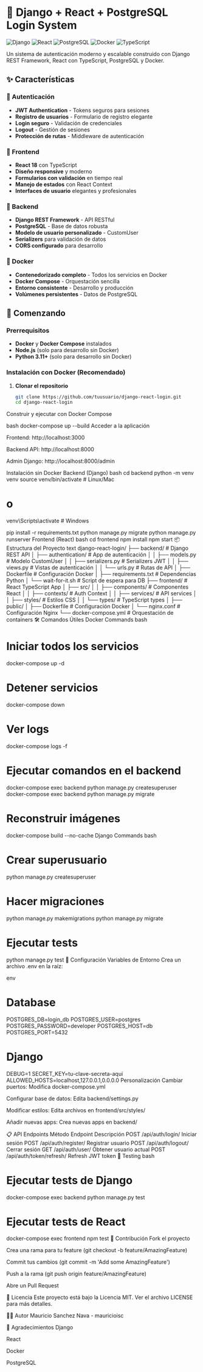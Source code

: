 
# 🚀 Django + React + PostgreSQL Login System

![Django](https://img.shields.io/badge/Django-5.2.5-green.svg)
![React](https://img.shields.io/badge/React-18-blue.svg)
![PostgreSQL](https://img.shields.io/badge/PostgreSQL-13-blue.svg)
![Docker](https://img.shields.io/badge/Docker-✓-blue.svg)
![TypeScript](https://img.shields.io/badge/TypeScript-✓-3178C6.svg)

Un sistema de autenticación moderno y escalable construido con Django REST Framework, React con TypeScript, PostgreSQL y Docker.

## ✨ Características

### 🔐 Autenticación
- **JWT Authentication** - Tokens seguros para sesiones
- **Registro de usuarios** - Formulario de registro elegante
- **Login seguro** - Validación de credenciales
- **Logout** - Gestión de sesiones
- **Protección de rutas** - Middleware de autenticación

### 🎨 Frontend
- **React 18** con TypeScript
- **Diseño responsive** y moderno
- **Formularios con validación** en tiempo real
- **Manejo de estados** con React Context
- **Interfaces de usuario** elegantes y profesionales

### 🐘 Backend
- **Django REST Framework** - API RESTful
- **PostgreSQL** - Base de datos robusta
- **Modelo de usuario personalizado** - CustomUser
- **Serializers** para validación de datos
- **CORS configurado** para desarrollo

### 🐳 Docker
- **Contenedorizado completo** - Todos los servicios en Docker
- **Docker Compose** - Orquestación sencilla
- **Entorno consistente** - Desarrollo y producción
- **Volúmenes persistentes** - Datos de PostgreSQL

## 🚀 Comenzando

### Prerrequisitos

- **Docker** y **Docker Compose** instalados
- **Node.js** (solo para desarrollo sin Docker)
- **Python 3.11+** (solo para desarrollo sin Docker)

### Instalación con Docker (Recomendado)

1. **Clonar el repositorio**
   ```bash
   git clone https://github.com/tuusuario/django-react-login.git
   cd django-react-login
Construir y ejecutar con Docker Compose

bash
docker-compose up --build
Acceder a la aplicación

Frontend: http://localhost:3000

Backend API: http://localhost:8000

Admin Django: http://localhost:8000/admin

Instalación sin Docker
Backend (Django)
bash
cd backend
python -m venv venv
source venv/bin/activate  # Linux/Mac
# o
venv\Scripts\activate     # Windows

pip install -r requirements.txt
python manage.py migrate
python manage.py runserver
Frontend (React)
bash
cd frontend
npm install
npm start
📦 Estructura del Proyecto
text
django-react-login/
├── backend/                 # Django REST API
│   ├── authentication/      # App de autenticación
│   │   ├── models.py       # Modelo CustomUser
│   │   ├── serializers.py  # Serializers JWT
│   │   ├── views.py        # Vistas de autenticación
│   │   └── urls.py         # Rutas de API
│   ├── Dockerfile          # Configuración Docker
│   ├── requirements.txt    # Dependencias Python
│   └── wait-for-it.sh      # Script de espera para DB
├── frontend/               # React TypeScript App
│   ├── src/
│   │   ├── components/     # Componentes React
│   │   ├── contexts/       # Auth Context
│   │   ├── services/       # API services
│   │   ├── styles/         # Estilos CSS
│   │   └── types/          # TypeScript types
│   ├── public/
│   ├── Dockerfile          # Configuración Docker
│   └── nginx.conf          # Configuración Nginx
└── docker-compose.yml      # Orquestación de containers
🛠️ Comandos Útiles
Docker Commands
bash
# Iniciar todos los servicios
docker-compose up -d

# Detener servicios
docker-compose down

# Ver logs
docker-compose logs -f

# Ejecutar comandos en el backend
docker-compose exec backend python manage.py createsuperuser
docker-compose exec backend python manage.py migrate

# Reconstruir imágenes
docker-compose build --no-cache
Django Commands
bash
# Crear superusuario
python manage.py createsuperuser

# Hacer migraciones
python manage.py makemigrations
python manage.py migrate

# Ejecutar tests
python manage.py test
🔧 Configuración
Variables de Entorno
Crea un archivo .env en la raíz:

env
# Database
POSTGRES_DB=login_db
POSTGRES_USER=postgres
POSTGRES_PASSWORD=developer
POSTGRES_HOST=db
POSTGRES_PORT=5432

# Django
DEBUG=1
SECRET_KEY=tu-clave-secreta-aqui
ALLOWED_HOSTS=localhost,127.0.0.1,0.0.0.0
Personalización
Cambiar puertos: Modifica docker-compose.yml

Configurar base de datos: Edita backend/settings.py

Modificar estilos: Edita archivos en frontend/src/styles/

Añadir nuevas apps: Crea nuevas apps en backend/

📋 API Endpoints
Método	Endpoint	Descripción
POST	/api/auth/login/	Iniciar sesión
POST	/api/auth/register/	Registrar usuario
POST	/api/auth/logout/	Cerrar sesión
GET	/api/auth/user/	Obtener usuario actual
POST	/api/auth/token/refresh/	Refresh JWT token
🧪 Testing
bash
# Ejecutar tests de Django
docker-compose exec backend python manage.py test

# Ejecutar tests de React
docker-compose exec frontend npm test
🤝 Contribución
Fork el proyecto

Crea una rama para tu feature (git checkout -b feature/AmazingFeature)

Commit tus cambios (git commit -m 'Add some AmazingFeature')

Push a la rama (git push origin feature/AmazingFeature)

Abre un Pull Request

📄 Licencia
Este proyecto está bajo la Licencia MIT. Ver el archivo LICENSE para más detalles.

👨‍💻 Autor
Mauricio Sanchez Nava - mauricioisc

🙌 Agradecimientos
Django

React

Docker

PostgreSQL